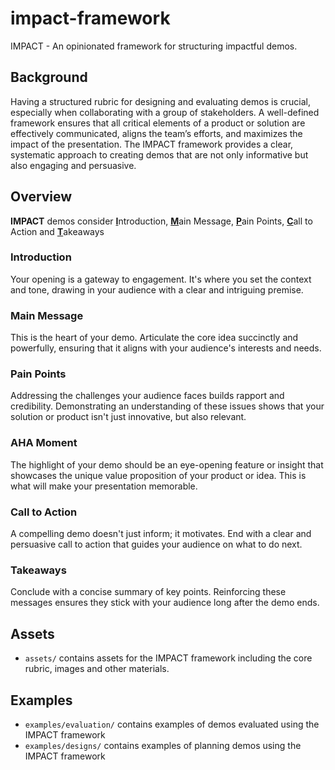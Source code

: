 # impact-framework
IMPACT - An opinionated framework for structuring impactful demos.

## Background

Having a structured rubric for designing and evaluating demos is crucial, especially when collaborating with a group of stakeholders. A well-defined framework ensures that all critical elements of a product or solution are effectively communicated, aligns the team’s efforts, and maximizes the impact of the presentation. The IMPACT framework provides a clear, systematic approach to creating demos that are not only informative but also engaging and persuasive.

## Overview

**IMPACT** demos consider <ins>**I**</ins>ntroduction, <ins>**M**</ins>ain Message, <ins>**P**</ins>ain Points, <ins>**C**</ins>all to Action and <ins>**T**</ins>akeaways

### Introduction
Your opening is a gateway to engagement. It's where you set the context and tone, drawing in your audience with a clear and intriguing premise.

### Main Message
This is the heart of your demo. Articulate the core idea succinctly and powerfully, ensuring that it aligns with your audience's interests and needs.

### Pain Points
Addressing the challenges your audience faces builds rapport and credibility. Demonstrating an understanding of these issues shows that your solution or product isn't just innovative, but also relevant.

### AHA Moment
The highlight of your demo should be an eye-opening feature or insight that showcases the unique value proposition of your product or idea. This is what will make your presentation memorable.

### Call to Action
A compelling demo doesn't just inform; it motivates. End with a clear and persuasive call to action that guides your audience on what to do next.

### Takeaways
Conclude with a concise summary of key points. Reinforcing these messages ensures they stick with your audience long after the demo ends.

## Assets
* `assets/` contains assets for the IMPACT framework including the core rubric, images and other materials.

## Examples
* `examples/evaluation/` contains examples of demos evaluated using the IMPACT framework
* `examples/designs/` contains examples of planning demos using the IMPACT framework
